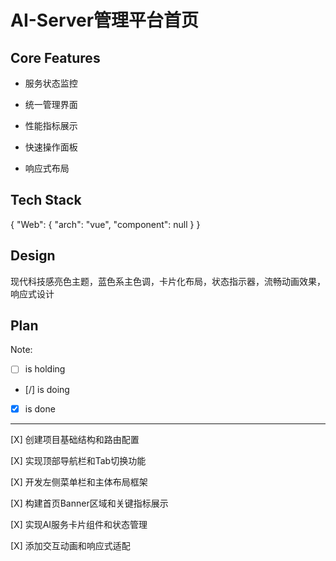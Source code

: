 # AI-Server管理平台首页

## Core Features

- 服务状态监控

- 统一管理界面

- 性能指标展示

- 快速操作面板

- 响应式布局

## Tech Stack

{
  "Web": {
    "arch": "vue",
    "component": null
  }
}

## Design

现代科技感亮色主题，蓝色系主色调，卡片化布局，状态指示器，流畅动画效果，响应式设计

## Plan

Note: 

- [ ] is holding
- [/] is doing
- [X] is done

---

[X] 创建项目基础结构和路由配置

[X] 实现顶部导航栏和Tab切换功能

[X] 开发左侧菜单栏和主体布局框架

[X] 构建首页Banner区域和关键指标展示

[X] 实现AI服务卡片组件和状态管理

[X] 添加交互动画和响应式适配
